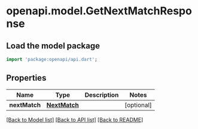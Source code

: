 # openapi.model.GetNextMatchResponse

## Load the model package
```dart
import 'package:openapi/api.dart';
```

## Properties
Name | Type | Description | Notes
------------ | ------------- | ------------- | -------------
**nextMatch** | [**NextMatch**](NextMatch.md) |  | [optional] 

[[Back to Model list]](../README.md#documentation-for-models) [[Back to API list]](../README.md#documentation-for-api-endpoints) [[Back to README]](../README.md)


